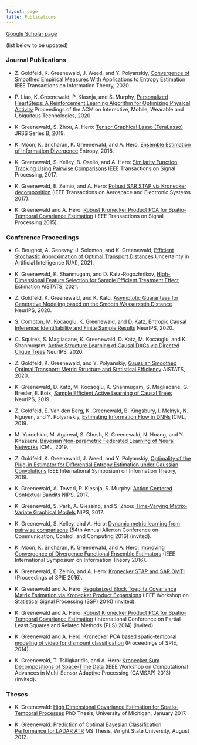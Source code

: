 ```yaml
---
layout: page
title: Publications
---
```


<a href="https://scholar.google.com/citations?user=L3zNUG4AAAAJ&hl=en&oi=ao"> Google Scholar page<a/>

(list below to be updated)





### Journal Publications
- Z. Goldfeld, K. Greenewald, J. Weed, and Y. Polyanskiy, [Convergence of Smoothed Empirical Measures With Applications to Entropy Estimation]() IEEE Transactions on Information Theory, 2020.

- P. Liao, K. Greenewald, P. Klasnja, and S. Murphy, [Personalized HeartSteps: A Reinforcement Learning Algorithm for Optimizing Physical Activity]() Proceedings of the ACM on Interactive, Mobile, Wearable and Ubiquitous Technologies, 2020.

- K. Greenewald, S. Zhou, A. Hero: [Tensor Graphical Lasso (TeraLasso)]() JRSS Series B, 2019.

- K. Moon, K. Sricharan, K. Greenewald, and A. Hero, [Ensemble Estimation of Information Divergence]() Entropy, 2018.

- K. Greenewald, S. Kelley, B. Oselio, and A. Hero: [Similarity Function Tracking Using Pairwise Comparisons]() IEEE Transactions on Signal Processing, 2017. 

- K. Greenewald, E. Zelnio, and A. Hero: [Robust SAR STAP via Kronecker decomposition]() (IEEE Transactions on Aerospace and Electronic Systems 2017).

- K. Greenewald and A. Hero: [Robust Kronecker Product PCA for Spatio-Temporal Covariance Estimation]() (IEEE Transactions on Signal Processing 2015).




### Conference Proceedings
- G. Beugnot, A. Genevay, J. Solomon, and K. Greenewald, [Efficient Stochastic Approximation of Optimal Transport Distances]() Uncertainty in Artificial Intelligence (UAI), 2021.

- K. Greenewald, K. Shanmugam, and D. Katz-Rogozhnikov, [High-Dimensional Feature Selection for Sample Efficient Treatment Effect Estimation]() AISTATS, 2021.

- Z. Goldfeld, K. Greenewald, and K. Kato, [Asymptotic Guarantees for Generative Modeling based on the Smooth Wasserstein Distance]() NeurIPS, 2020.

- S. Compton, M. Kocaoglu, K. Greenewald, and D. Katz, [Entropic Causal Inference:  Identifiability and
Finite Sample Results]() NeurIPS, 2020.

- C. Squires, S. Magliacane, K. Greenewald, D. Katz, M. Kocaoglu, and K. Shanmugam, [Active Structure Learning of Causal DAGs via Directed Clique Trees]() NeurIPS, 2020.

- Z. Goldfeld, K. Greenewald, and Y. Polyanskiy, [Gaussian Smoothed Optimal Transport: Metric Structure and Statistical Efficiency]() AISTATS, 2020.

- K. Greenewald, D. Katz, M. Kocaoglu, K. Shanmugam, S. Magliacane, G. Bresler, E. Boix, [Sample Efficient Active Learning of Causal Trees]() NeurIPS, 2019.


- Z. Goldfeld, E. Van den Berg, K. Greenewald, B. Kingsbury, I. Melnyk, N. Nguyen, and Y. Polyanskiy, [Estimating Information Flow in DNNs]() ICML, 2019.

- M. Yurochkin,  M. Agarwal,  S. Ghosh,  K. Greenewald,  N. Hoang,  and Y. Khazaeni, [Bayesian Non-parametric Federated Learning of Neural Networks]() ICML, 2019.

- Z.  Goldfeld,  K.  Greenewald,  J.  Weed,  and  Y.  Polyanskiy, [Optimality of the Plug-in  Estimator for Differential  Entropy Estimation under Gaussian Convolutions]() IEEE International Symposium on Information Theory, 2019.

- K. Greenewald, A. Tewari, P. Klesnja, S. Murphy: [Action Centered Contextual Bandits]() NIPS, 2017.

- K. Greenewald, S. Park, A. Giessing, and S. Zhou: [Time-Varying Matrix-Variate Graphical Models]() NIPS, 2017. 


- K. Greenewald, S. Kelley, and A. Hero: [Dynamic metric learning from pairwise comparisons]() (54th Annual Allerton Conference on Communication, Control, and Computing 2016) (invited). 

- K. Moon, K. Sricharan, K. Greenewald, and A. Hero: [Improving Convergence of Divergence Functional Ensemble Estimators]() (IEEE International Symposium on Information Theory 2016).

- K. Greenewald, E. Zelnio, and A. Hero: [Kronecker STAP and SAR GMTI]() (Proceedings of SPIE 2016).

- K. Greenewald and A. Hero: [Regularized Block Toeplitz Covariance Matrix Estimation via
Kronecker Product Expansions]() (IEEE Workshop on Statistical Signal Processing (SSP) 2014) (invited).

- K. Greenewald and A. Hero: [Robust Kronecker Product PCA for Spatio-Temporal Covariance Estimation]() (International Conference on Partial Least Squares and Related Methods (PLS) 2014) (invited).

- K. Greenewald and A. Hero: [Kronecker PCA based spatio-temporal modeling of video for dismount classification]() (Proceedings of SPIE, 2014).

- K. Greenewald, T. Tsiligkaridis, and A. Hero: [Kronecker Sum Decompositions of Space-Time Data]() (IEEE Workshop on Computational Advances in Multi-Sensor Adaptive Processing (CAMSAP) 2013) (invited).




### Theses
- K. Greenewald: [High Dimensional Covariance Estimation for Spatio-Temporal Processes]() PhD Thesis, University of Michigan, January 2017. 

- K. Greenewald: [Prediction of Optimal Bayesian Classification Performance for LADAR ATR]() MS Thesis, Wright State University, August 2012.

















